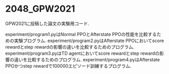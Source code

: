 # 2048_GPW2021

GPW2021に投稿した論文の実験用コード.

experiment/program1.pyはNormal PPOとAfterstate PPOの性能を比較するための実験プログラム.
experiment/program2.pyはAfterstate PPOにおいてscore rewardとstep rewardの影響の違いを比較するためのプログラム.
experiment/program3.pyはTD agentにおいてscore rewardとstep rewardの影響の違いを比較するためのプログラム.
experiment/program4.pyはAfterstate PPOかつstep rewardで100000エピソード訓練するプログラム.